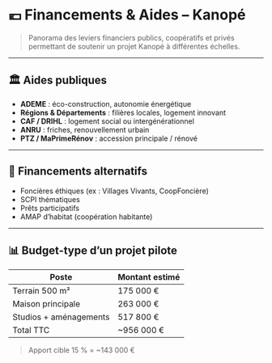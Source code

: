# 💶 Financements & Aides – Kanopé

> Panorama des leviers financiers publics, coopératifs et privés permettant de soutenir un projet Kanopé à différentes échelles.

---

## 🏛️ Aides publiques

- **ADEME** : éco-construction, autonomie énergétique
- **Régions & Départements** : filières locales, logement innovant
- **CAF / DRIHL** : logement social ou intergénérationnel
- **ANRU** : friches, renouvellement urbain
- **PTZ / MaPrimeRénov** : accession principale / rénové

---

## 🏦 Financements alternatifs

- Foncières éthiques (ex : Villages Vivants, CoopFoncière)
- SCPI thématiques
- Prêts participatifs
- AMAP d’habitat (coopération habitante)

---

## 📊 Budget-type d’un projet pilote

| Poste               | Montant estimé |
|---------------------|----------------|
| Terrain 500 m²      | 175 000 €      |
| Maison principale   | 263 000 €      |
| Studios + aménagements | 517 800 € |
| Total TTC           | ~956 000 €     |

> Apport cible 15 % = ~143 000 €

